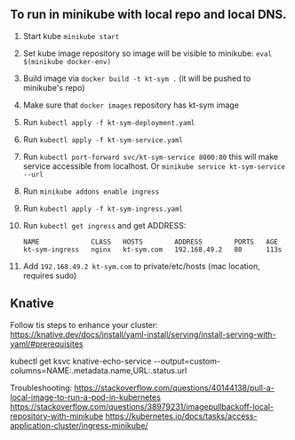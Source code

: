 ## To run in minikube with local repo and local DNS.

1. Start kube `minikube start`
2. Set kube image repository so image will be visible to minikube: `eval $(minikube docker-env)`
3. Build image via `docker build -t kt-sym .` (it will be pushed to minikube's repo)
4. Make sure that `docker images` repository has kt-sym image 
5. Run `kubectl apply -f kt-sym-deployment.yaml`
6. Run `kubectl apply -f kt-sym-service.yaml`
7. Run `kubectl port-forward svc/kt-sym-service 8000:80` this will make service accessible from localhost. Or `minikube service kt-sym-service --url` 
8. Run `minikube addons enable ingress`
9. Run `kubectl apply -f kt-sym-ingress.yaml`
10. Run `kubectl get ingress` and get ADDRESS:

        NAME             CLASS   HOSTS        ADDRESS        PORTS   AGE
        kt-sym-ingress   nginx   kt-sym.com   192.168.49.2   80      113s

11. Add `192.168.49.2 kt-sym.com` to private/etc/hosts (mac location, requires sudo)


## Knative 
Follow tis steps to enhance your cluster:
https://knative.dev/docs/install/yaml-install/serving/install-serving-with-yaml/#prerequisites

kubectl get ksvc knative-echo-service --output=custom-columns=NAME:.metadata.name,URL:.status.url


Troubleshooting:
https://stackoverflow.com/questions/40144138/pull-a-local-image-to-run-a-pod-in-kubernetes
https://stackoverflow.com/questions/38979231/imagepullbackoff-local-repository-with-minikube
https://kubernetes.io/docs/tasks/access-application-cluster/ingress-minikube/



